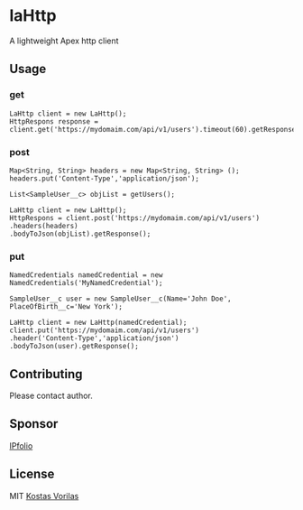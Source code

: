 # laHttp
A lightweight Apex http client


## Usage

### get

```apex
LaHttp client = new LaHttp();
HttpRespons response = client.get('https://mydomaim.com/api/v1/users').timeout(60).getResponse();
```


### post

```apex
Map<String, String> headers = new Map<String, String> ();
headers.put('Content-Type','application/json');

List<SampleUser__c> objList = getUsers();

LaHttp client = new LaHttp();
HttpRespons = client.post('https://mydomaim.com/api/v1/users')
.headers(headers)
.bodyToJson(objList).getResponse();
```

### put

```apex
NamedCredentials namedCredential = new NamedCredentials('MyNamedCredential'); 

SampleUser__c user = new SampleUser__c(Name='John Doe', PlaceOfBirth__c='New York');

LaHttp client = new LaHttp(namedCredential);
client.put('https://mydomaim.com/api/v1/users')
.header('Content-Type','application/json')
.bodyToJson(user).getResponse();
```

## Contributing
Please contact author.

## Sponsor
[IPfolio](https://www.ipfolio.com)

## License
MIT [Kostas Vorilas](mailto:kvorilas@gmail.com)
